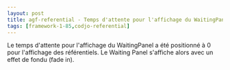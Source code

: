 ```yaml
---
layout: post
title: agf-referential - Temps d'attente pour l'affichage du WaitingPanel
tags: [framework-1-85,codjo-referential]
---
```

Le temps d'attente pour l'affichage du WaitingPanel a été positionné à 0 pour l'affichage des référentiels. Le Waiting Panel s'affiche alors avec un effet de fondu (fade in).